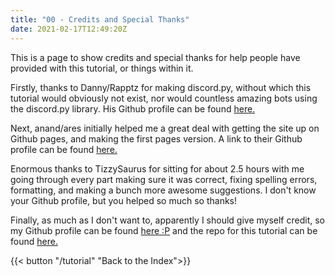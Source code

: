```yaml
---
title: "00 - Credits and Special Thanks"
date: 2021-02-17T12:49:20Z
---
```


This is a page to show credits and special thanks for help people have provided with this tutorial, or things within it.

Firstly, thanks to Danny/Rapptz for making discord.py, without which this tutorial would obviously not exist, nor would countless amazing bots using the discord.py library. His Github profile can be found [here.](https://github.com/Rapptz)

Next, anand/ares initially helped me a great deal with getting the site up on Github pages, and making the first pages version. A link to their Github profile can be found [here.](https://github.com/anand2312)

Enormous thanks to TizzySaurus for sitting for about 2.5 hours with me going through every part making sure it was correct, fixing spelling errors, formatting, and making a bunch more awesome suggestions. I don't know your Github profile, but you helped so much so thanks!

Finally, as much as I don't want to, apparently I should give myself credit, so my Github profile can be found [here :P](https://github.com/vcokltfre) and the repo for this tutorial can be found [here.](https://github.com/vcokltfre/tutorial)

{{< button "/tutorial" "Back to the Index">}}